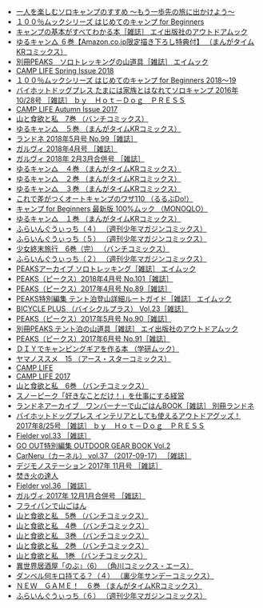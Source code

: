* [一人を楽しむソロキャンプのすすめ 〜もう一歩先の旅に出かけよう〜](https://www.amazon.co.jp/%E4%B8%80%E4%BA%BA%E3%82%92%E6%A5%BD%E3%81%97%E3%82%80%E3%82%BD%E3%83%AD%E3%82%AD%E3%83%A3%E3%83%B3%E3%83%97%E3%81%AE%E3%81%99%E3%81%99%E3%82%81-%E3%80%9C%E3%82%82%E3%81%86%E4%B8%80%E6%AD%A9%E5%85%88%E3%81%AE%E6%97%85%E3%81%AB%E5%87%BA%E3%81%8B%E3%81%91%E3%82%88%E3%81%86%E3%80%9C-%E5%A0%80%E7%94%B0-%E8%B2%B4%E4%B9%8B-ebook/dp/B06XFVQHW1?SubscriptionId=AKIAJLRAJ7YLUBVRNWBA&amp;tag=namaraiicom-22&amp;linkCode=xm2&amp;camp=2025&amp;creative=165953&amp;creativeASIN=B06XFVQHW1)
* [１００％ムックシリーズ はじめてのキャンプ for Beginners](https://www.amazon.co.jp/%EF%BC%91%EF%BC%90%EF%BC%90%EF%BC%85%E3%83%A0%E3%83%83%E3%82%AF%E3%82%B7%E3%83%AA%E3%83%BC%E3%82%BA-%E3%81%AF%E3%81%98%E3%82%81%E3%81%A6%E3%81%AE%E3%82%AD%E3%83%A3%E3%83%B3%E3%83%97-Beginners-%E6%99%8B%E9%81%8A%E8%88%8E-ebook/dp/B07BDGP848?SubscriptionId=AKIAJLRAJ7YLUBVRNWBA&amp;tag=namaraiicom-22&amp;linkCode=xm2&amp;camp=2025&amp;creative=165953&amp;creativeASIN=B07BDGP848)
* [キャンプの基本がすべてわかる本［雑誌］ エイ出版社のアウトドアムック](https://www.amazon.co.jp/%E3%82%AD%E3%83%A3%E3%83%B3%E3%83%97%E3%81%AE%E5%9F%BA%E6%9C%AC%E3%81%8C%E3%81%99%E3%81%B9%E3%81%A6%E3%82%8F%E3%81%8B%E3%82%8B%E6%9C%AC-%E9%9B%91%E8%AA%8C-%E3%82%A8%E3%82%A4%E5%87%BA%E7%89%88%E7%A4%BE%E3%81%AE%E3%82%A2%E3%82%A6%E3%83%88%E3%83%89%E3%82%A2%E3%83%A0%E3%83%83%E3%82%AF-%E5%92%8C%E7%94%B0-%E7%BE%A9%E5%BC%A5-ebook/dp/B00QTAKRIA?SubscriptionId=AKIAJLRAJ7YLUBVRNWBA&amp;tag=namaraiicom-22&amp;linkCode=xm2&amp;camp=2025&amp;creative=165953&amp;creativeASIN=B00QTAKRIA)
* [ゆるキャン△ ６巻【Amazon.co.jp限定描き下ろし特典付】 （まんがタイムKRコミックス）](https://www.amazon.co.jp/%E3%82%86%E3%82%8B%E3%82%AD%E3%83%A3%E3%83%B3%E2%96%B3-%EF%BC%96%E5%B7%BB%E3%80%90Amazon-co-jp%E9%99%90%E5%AE%9A%E6%8F%8F%E3%81%8D%E4%B8%8B%E3%82%8D%E3%81%97%E7%89%B9%E5%85%B8%E4%BB%98%E3%80%91-%E3%81%BE%E3%82%93%E3%81%8C%E3%82%BF%E3%82%A4%E3%83%A0KR%E3%82%B3%E3%83%9F%E3%83%83%E3%82%AF%E3%82%B9-%E3%81%82%EF%BD%86%E3%82%8D-ebook/dp/B079Z26XPD?SubscriptionId=AKIAJLRAJ7YLUBVRNWBA&amp;tag=namaraiicom-22&amp;linkCode=xm2&amp;camp=2025&amp;creative=165953&amp;creativeASIN=B079Z26XPD)
* [別冊PEAKS　ソロトレッキングの山道具［雑誌］ エイムック](https://www.amazon.co.jp/%E5%88%A5%E5%86%8APEAKS-%E3%82%BD%E3%83%AD%E3%83%88%E3%83%AC%E3%83%83%E3%82%AD%E3%83%B3%E3%82%B0%E3%81%AE%E5%B1%B1%E9%81%93%E5%85%B7%EF%BC%BB%E9%9B%91%E8%AA%8C%EF%BC%BD-%E3%82%A8%E3%82%A4%E3%83%A0%E3%83%83%E3%82%AF-PEAKS-%E7%B7%A8%E9%9B%86%E9%83%A8-ebook/dp/B06XKBS37D?SubscriptionId=AKIAJLRAJ7YLUBVRNWBA&amp;tag=namaraiicom-22&amp;linkCode=xm2&amp;camp=2025&amp;creative=165953&amp;creativeASIN=B06XKBS37D)
* [CAMP LIFE Spring Issue 2018](https://www.amazon.co.jp/CAMP-LIFE-Spring-Issue-2018-ebook/dp/B07C6MKJC3?SubscriptionId=AKIAJLRAJ7YLUBVRNWBA&amp;tag=namaraiicom-22&amp;linkCode=xm2&amp;camp=2025&amp;creative=165953&amp;creativeASIN=B07C6MKJC3)
* [１００％ムックシリーズ はじめてのキャンプ for Beginners 2018～19](https://www.amazon.co.jp/%EF%BC%91%EF%BC%90%EF%BC%90%EF%BC%85%E3%83%A0%E3%83%83%E3%82%AF%E3%82%B7%E3%83%AA%E3%83%BC%E3%82%BA-%E3%81%AF%E3%81%98%E3%82%81%E3%81%A6%E3%81%AE%E3%82%AD%E3%83%A3%E3%83%B3%E3%83%97-Beginners-2018%EF%BD%9E19-%E6%99%8B%E9%81%8A%E8%88%8E-ebook/dp/B07BVHGTBS?SubscriptionId=AKIAJLRAJ7YLUBVRNWBA&amp;tag=namaraiicom-22&amp;linkCode=xm2&amp;camp=2025&amp;creative=165953&amp;creativeASIN=B07BVHGTBS)
* [バイホットドッグプレス たまには家族とはなれてソロキャンプ 2016年10/28号 ［雑誌］ ｂｙ　Ｈｏｔ－Ｄｏｇ　ＰＲＥＳＳ](https://www.amazon.co.jp/%E3%83%90%E3%82%A4%E3%83%9B%E3%83%83%E3%83%88%E3%83%89%E3%83%83%E3%82%B0%E3%83%97%E3%83%AC%E3%82%B9-%E3%81%9F%E3%81%BE%E3%81%AB%E3%81%AF%E5%AE%B6%E6%97%8F%E3%81%A8%E3%81%AF%E3%81%AA%E3%82%8C%E3%81%A6%E3%82%BD%E3%83%AD%E3%82%AD%E3%83%A3%E3%83%B3%E3%83%97-2016%E5%B9%B410-28%E5%8F%B7-%EF%BD%82%EF%BD%99-%EF%BC%A8%EF%BD%8F%EF%BD%94%EF%BC%8D%EF%BC%A4%EF%BD%8F%EF%BD%87-%EF%BC%B0%EF%BC%B2%EF%BC%A5%EF%BC%B3%EF%BC%B3-ebook/dp/B01MDRCLRN?SubscriptionId=AKIAJLRAJ7YLUBVRNWBA&amp;tag=namaraiicom-22&amp;linkCode=xm2&amp;camp=2025&amp;creative=165953&amp;creativeASIN=B01MDRCLRN)
* [CAMP LIFE Autumn Issue 2017](https://www.amazon.co.jp/CAMP-LIFE-Autumn-Issue-2017-ebook/dp/B075K69XX8?SubscriptionId=AKIAJLRAJ7YLUBVRNWBA&amp;tag=namaraiicom-22&amp;linkCode=xm2&amp;camp=2025&amp;creative=165953&amp;creativeASIN=B075K69XX8)
* [山と食欲と私　7巻 （バンチコミックス）](https://www.amazon.co.jp/%E5%B1%B1%E3%81%A8%E9%A3%9F%E6%AC%B2%E3%81%A8%E7%A7%81-7%E5%B7%BB-%E3%83%90%E3%83%B3%E3%83%81%E3%82%B3%E3%83%9F%E3%83%83%E3%82%AF%E3%82%B9-%E4%BF%A1%E6%BF%83%E5%B7%9D%E6%97%A5%E5%87%BA%E9%9B%84-ebook/dp/B07BVFQDW4?SubscriptionId=AKIAJLRAJ7YLUBVRNWBA&amp;tag=namaraiicom-22&amp;linkCode=xm2&amp;camp=2025&amp;creative=165953&amp;creativeASIN=B07BVFQDW4)
* [ゆるキャン△　５巻 （まんがタイムKRコミックス）](https://www.amazon.co.jp/%E3%82%86%E3%82%8B%E3%82%AD%E3%83%A3%E3%83%B3%E2%96%B3-%EF%BC%95%E5%B7%BB-%E3%81%BE%E3%82%93%E3%81%8C%E3%82%BF%E3%82%A4%E3%83%A0KR%E3%82%B3%E3%83%9F%E3%83%83%E3%82%AF%E3%82%B9-%E3%81%82%EF%BD%86%E3%82%8D-ebook/dp/B077QK42BP?SubscriptionId=AKIAJLRAJ7YLUBVRNWBA&amp;tag=namaraiicom-22&amp;linkCode=xm2&amp;camp=2025&amp;creative=165953&amp;creativeASIN=B077QK42BP)
* [ランドネ 2018年5月号 No.99［雑誌］](https://www.amazon.co.jp/%E3%83%A9%E3%83%B3%E3%83%89%E3%83%8D-2018%E5%B9%B45%E6%9C%88%E5%8F%B7-No-99%EF%BC%BB%E9%9B%91%E8%AA%8C%EF%BC%BD-%E3%83%A9%E3%83%B3%E3%83%89%E3%83%8D%E7%B7%A8%E9%9B%86%E9%83%A8-ebook/dp/B0777HFXZN?SubscriptionId=AKIAJLRAJ7YLUBVRNWBA&amp;tag=namaraiicom-22&amp;linkCode=xm2&amp;camp=2025&amp;creative=165953&amp;creativeASIN=B0777HFXZN)
* [ガルヴィ 2018年4月号 ［雑誌］](https://www.amazon.co.jp/%E3%82%AC%E3%83%AB%E3%83%B4%E3%82%A3-2018%E5%B9%B44%E6%9C%88%E5%8F%B7-%E9%9B%91%E8%AA%8C-%E5%AE%9F%E6%A5%AD%E4%B9%8B%E6%97%A5%E6%9C%AC%E7%A4%BE-ebook/dp/B07B8Q9L1J?SubscriptionId=AKIAJLRAJ7YLUBVRNWBA&amp;tag=namaraiicom-22&amp;linkCode=xm2&amp;camp=2025&amp;creative=165953&amp;creativeASIN=B07B8Q9L1J)
* [ガルヴィ 2018年 2月3月合併号 ［雑誌］](https://www.amazon.co.jp/%E3%82%AC%E3%83%AB%E3%83%B4%E3%82%A3-2018%E5%B9%B4-2%E6%9C%883%E6%9C%88%E5%90%88%E4%BD%B5%E5%8F%B7-%E9%9B%91%E8%AA%8C-%E5%AE%9F%E6%A5%AD%E4%B9%8B%E6%97%A5%E6%9C%AC%E7%A4%BE-ebook/dp/B078NMCYBN?SubscriptionId=AKIAJLRAJ7YLUBVRNWBA&amp;tag=namaraiicom-22&amp;linkCode=xm2&amp;camp=2025&amp;creative=165953&amp;creativeASIN=B078NMCYBN)
* [ゆるキャン△　４巻 （まんがタイムKRコミックス）](https://www.amazon.co.jp/%E3%82%86%E3%82%8B%E3%82%AD%E3%83%A3%E3%83%B3%E2%96%B3-%EF%BC%94%E5%B7%BB-%E3%81%BE%E3%82%93%E3%81%8C%E3%82%BF%E3%82%A4%E3%83%A0KR%E3%82%B3%E3%83%9F%E3%83%83%E3%82%AF%E3%82%B9-%E3%81%82%EF%BD%86%E3%82%8D-ebook/dp/B0739T7ZFD?SubscriptionId=AKIAJLRAJ7YLUBVRNWBA&amp;tag=namaraiicom-22&amp;linkCode=xm2&amp;camp=2025&amp;creative=165953&amp;creativeASIN=B0739T7ZFD)
* [ゆるキャン△　２巻 （まんがタイムKRコミックス）](https://www.amazon.co.jp/%E3%82%86%E3%82%8B%E3%82%AD%E3%83%A3%E3%83%B3%E2%96%B3-%EF%BC%92%E5%B7%BB-%E3%81%BE%E3%82%93%E3%81%8C%E3%82%BF%E3%82%A4%E3%83%A0KR%E3%82%B3%E3%83%9F%E3%83%83%E3%82%AF%E3%82%B9-%E3%81%82%EF%BD%86%E3%82%8D-ebook/dp/B01I3CQUE6?SubscriptionId=AKIAJLRAJ7YLUBVRNWBA&amp;tag=namaraiicom-22&amp;linkCode=xm2&amp;camp=2025&amp;creative=165953&amp;creativeASIN=B01I3CQUE6)
* [ゆるキャン△　３巻 （まんがタイムKRコミックス）](https://www.amazon.co.jp/%E3%82%86%E3%82%8B%E3%82%AD%E3%83%A3%E3%83%B3%E2%96%B3-%EF%BC%93%E5%B7%BB-%E3%81%BE%E3%82%93%E3%81%8C%E3%82%BF%E3%82%A4%E3%83%A0KR%E3%82%B3%E3%83%9F%E3%83%83%E3%82%AF%E3%82%B9-%E3%81%82%EF%BD%86%E3%82%8D-ebook/dp/B01MR987AE?SubscriptionId=AKIAJLRAJ7YLUBVRNWBA&amp;tag=namaraiicom-22&amp;linkCode=xm2&amp;camp=2025&amp;creative=165953&amp;creativeASIN=B01MR987AE)
* [これで差がつくオートキャンプのワザ110 （るるぶDo!）](https://www.amazon.co.jp/%E3%81%93%E3%82%8C%E3%81%A7%E5%B7%AE%E3%81%8C%E3%81%A4%E3%81%8F%E3%82%AA%E3%83%BC%E3%83%88%E3%82%AD%E3%83%A3%E3%83%B3%E3%83%97%E3%81%AE%E3%83%AF%E3%82%B6110-%E3%82%8B%E3%82%8B%E3%81%B6Do-%E3%83%A9%E3%82%A4%E3%83%95%E3%83%97%E3%83%A9%E3%83%B3%E3%83%8B%E3%83%B3%E3%82%B0-ebook/dp/B00M93HNAQ?SubscriptionId=AKIAJLRAJ7YLUBVRNWBA&amp;tag=namaraiicom-22&amp;linkCode=xm2&amp;camp=2025&amp;creative=165953&amp;creativeASIN=B00M93HNAQ)
* [キャンプ for Beginners 最新版 100%ムック （MONOQLO）](https://www.amazon.co.jp/%E3%82%AD%E3%83%A3%E3%83%B3%E3%83%97-Beginners-%E6%9C%80%E6%96%B0%E7%89%88-100%25%E3%83%A0%E3%83%83%E3%82%AF-MONOQLO-ebook/dp/B01264W1MC?SubscriptionId=AKIAJLRAJ7YLUBVRNWBA&amp;tag=namaraiicom-22&amp;linkCode=xm2&amp;camp=2025&amp;creative=165953&amp;creativeASIN=B01264W1MC)
* [ゆるキャン△　１巻 （まんがタイムKRコミックス）](https://www.amazon.co.jp/%E3%82%86%E3%82%8B%E3%82%AD%E3%83%A3%E3%83%B3%E2%96%B3-%EF%BC%91%E5%B7%BB-%E3%81%BE%E3%82%93%E3%81%8C%E3%82%BF%E3%82%A4%E3%83%A0KR%E3%82%B3%E3%83%9F%E3%83%83%E3%82%AF%E3%82%B9-%E3%81%82%EF%BD%86%E3%82%8D-ebook/dp/B01853H0C4?SubscriptionId=AKIAJLRAJ7YLUBVRNWBA&amp;tag=namaraiicom-22&amp;linkCode=xm2&amp;camp=2025&amp;creative=165953&amp;creativeASIN=B01853H0C4)
* [ふらいんぐうぃっち（４） （週刊少年マガジンコミックス）](https://www.amazon.co.jp/%E3%81%B5%E3%82%89%E3%81%84%E3%82%93%E3%81%90%E3%81%86%E3%81%83%E3%81%A3%E3%81%A1%EF%BC%88%EF%BC%94%EF%BC%89-%E9%80%B1%E5%88%8A%E5%B0%91%E5%B9%B4%E3%83%9E%E3%82%AC%E3%82%B8%E3%83%B3%E3%82%B3%E3%83%9F%E3%83%83%E3%82%AF%E3%82%B9-%E7%9F%B3%E5%A1%9A%E5%8D%83%E5%B0%8B-ebook/dp/B01CE2E1M4?SubscriptionId=AKIAJLRAJ7YLUBVRNWBA&amp;tag=namaraiicom-22&amp;linkCode=xm2&amp;camp=2025&amp;creative=165953&amp;creativeASIN=B01CE2E1M4)
* [ふらいんぐうぃっち（５） （週刊少年マガジンコミックス）](https://www.amazon.co.jp/%E3%81%B5%E3%82%89%E3%81%84%E3%82%93%E3%81%90%E3%81%86%E3%81%83%E3%81%A3%E3%81%A1%EF%BC%88%EF%BC%95%EF%BC%89-%E9%80%B1%E5%88%8A%E5%B0%91%E5%B9%B4%E3%83%9E%E3%82%AC%E3%82%B8%E3%83%B3%E3%82%B3%E3%83%9F%E3%83%83%E3%82%AF%E3%82%B9-%E7%9F%B3%E5%A1%9A%E5%8D%83%E5%B0%8B-ebook/dp/B01M29KN3M?SubscriptionId=AKIAJLRAJ7YLUBVRNWBA&amp;tag=namaraiicom-22&amp;linkCode=xm2&amp;camp=2025&amp;creative=165953&amp;creativeASIN=B01M29KN3M)
* [少女終末旅行　6巻（完） （バンチコミックス）](https://www.amazon.co.jp/%E5%B0%91%E5%A5%B3%E7%B5%82%E6%9C%AB%E6%97%85%E8%A1%8C-6%E5%B7%BB%EF%BC%88%E5%AE%8C%EF%BC%89-%E3%83%90%E3%83%B3%E3%83%81%E3%82%B3%E3%83%9F%E3%83%83%E3%82%AF%E3%82%B9-%E3%81%A4%E3%81%8F%E3%81%BF%E3%81%9A-ebook/dp/B07B4W9ZYD?SubscriptionId=AKIAJLRAJ7YLUBVRNWBA&amp;tag=namaraiicom-22&amp;linkCode=xm2&amp;camp=2025&amp;creative=165953&amp;creativeASIN=B07B4W9ZYD)
* [ふらいんぐうぃっち（２） （週刊少年マガジンコミックス）](https://www.amazon.co.jp/%E3%81%B5%E3%82%89%E3%81%84%E3%82%93%E3%81%90%E3%81%86%E3%81%83%E3%81%A3%E3%81%A1%EF%BC%88%EF%BC%92%EF%BC%89-%E9%80%B1%E5%88%8A%E5%B0%91%E5%B9%B4%E3%83%9E%E3%82%AC%E3%82%B8%E3%83%B3%E3%82%B3%E3%83%9F%E3%83%83%E3%82%AF%E3%82%B9-%E7%9F%B3%E5%A1%9A%E5%8D%83%E5%B0%8B-ebook/dp/B00KQCZW3M?SubscriptionId=AKIAJLRAJ7YLUBVRNWBA&amp;tag=namaraiicom-22&amp;linkCode=xm2&amp;camp=2025&amp;creative=165953&amp;creativeASIN=B00KQCZW3M)
* [PEAKSアーカイブ ソロトレッキング［雑誌］ エイムック](https://www.amazon.co.jp/PEAKS%E3%82%A2%E3%83%BC%E3%82%AB%E3%82%A4%E3%83%96-%E3%82%BD%E3%83%AD%E3%83%88%E3%83%AC%E3%83%83%E3%82%AD%E3%83%B3%E3%82%B0%EF%BC%BB%E9%9B%91%E8%AA%8C%EF%BC%BD-%E3%82%A8%E3%82%A4%E3%83%A0%E3%83%83%E3%82%AF-PEAKS-%E7%B7%A8%E9%9B%86%E9%83%A8-ebook/dp/B079WRC8SJ?SubscriptionId=AKIAJLRAJ7YLUBVRNWBA&amp;tag=namaraiicom-22&amp;linkCode=xm2&amp;camp=2025&amp;creative=165953&amp;creativeASIN=B079WRC8SJ)
* [PEAKS（ピークス）2018年4月号 No.101［雑誌］](https://www.amazon.co.jp/PEAKS%EF%BC%88%E3%83%94%E3%83%BC%E3%82%AF%E3%82%B9%EF%BC%892018%E5%B9%B44%E6%9C%88%E5%8F%B7-No-101%EF%BC%BB%E9%9B%91%E8%AA%8C%EF%BC%BD-PEAKS-%E7%B7%A8%E9%9B%86%E9%83%A8-ebook/dp/B0777L4NYB?SubscriptionId=AKIAJLRAJ7YLUBVRNWBA&amp;tag=namaraiicom-22&amp;linkCode=xm2&amp;camp=2025&amp;creative=165953&amp;creativeASIN=B0777L4NYB)
* [PEAKS（ピークス）2017年4月号 No.89［雑誌］](https://www.amazon.co.jp/PEAKS%EF%BC%88%E3%83%94%E3%83%BC%E3%82%AF%E3%82%B9%EF%BC%892017%E5%B9%B44%E6%9C%88%E5%8F%B7-No-89%EF%BC%BB%E9%9B%91%E8%AA%8C%EF%BC%BD-PEAKS-%E7%B7%A8%E9%9B%86%E9%83%A8-ebook/dp/B01MRHPAFH?SubscriptionId=AKIAJLRAJ7YLUBVRNWBA&amp;tag=namaraiicom-22&amp;linkCode=xm2&amp;camp=2025&amp;creative=165953&amp;creativeASIN=B01MRHPAFH)
* [PEAKS特別編集 テント泊登山詳細ルートガイド［雑誌］ エイムック](https://www.amazon.co.jp/PEAKS%E7%89%B9%E5%88%A5%E7%B7%A8%E9%9B%86-%E3%83%86%E3%83%B3%E3%83%88%E6%B3%8A%E7%99%BB%E5%B1%B1%E8%A9%B3%E7%B4%B0%E3%83%AB%E3%83%BC%E3%83%88%E3%82%AC%E3%82%A4%E3%83%89%EF%BC%BB%E9%9B%91%E8%AA%8C%EF%BC%BD-%E3%82%A8%E3%82%A4%E3%83%A0%E3%83%83%E3%82%AF-PEAKS-%E7%B7%A8%E9%9B%86%E9%83%A8-ebook/dp/B07BVR58QD?SubscriptionId=AKIAJLRAJ7YLUBVRNWBA&amp;tag=namaraiicom-22&amp;linkCode=xm2&amp;camp=2025&amp;creative=165953&amp;creativeASIN=B07BVR58QD)
* [BICYCLE PLUS （バイシクルプラス） Vol.23［雑誌］](https://www.amazon.co.jp/BICYCLE-PLUS-%E3%83%90%E3%82%A4%E3%82%B7%E3%82%AF%E3%83%AB%E3%83%97%E3%83%A9%E3%82%B9-Vol-23%EF%BC%BB%E9%9B%91%E8%AA%8C%EF%BC%BD-PLUS%E7%B7%A8%E9%9B%86%E9%83%A8-ebook/dp/B07BNDDBM4?SubscriptionId=AKIAJLRAJ7YLUBVRNWBA&amp;tag=namaraiicom-22&amp;linkCode=xm2&amp;camp=2025&amp;creative=165953&amp;creativeASIN=B07BNDDBM4)
* [PEAKS（ピークス）2017年5月号 No.90［雑誌］](https://www.amazon.co.jp/PEAKS%EF%BC%88%E3%83%94%E3%83%BC%E3%82%AF%E3%82%B9%EF%BC%892017%E5%B9%B45%E6%9C%88%E5%8F%B7-No-90%EF%BC%BB%E9%9B%91%E8%AA%8C%EF%BC%BD-PEAKS-%E7%B7%A8%E9%9B%86%E9%83%A8-ebook/dp/B01N3PSKPV?SubscriptionId=AKIAJLRAJ7YLUBVRNWBA&amp;tag=namaraiicom-22&amp;linkCode=xm2&amp;camp=2025&amp;creative=165953&amp;creativeASIN=B01N3PSKPV)
* [別冊PEAKS テント泊の山道具［雑誌］ エイ出版社のアウトドアムック](https://www.amazon.co.jp/%E5%88%A5%E5%86%8APEAKS-%E3%83%86%E3%83%B3%E3%83%88%E6%B3%8A%E3%81%AE%E5%B1%B1%E9%81%93%E5%85%B7%EF%BC%BB%E9%9B%91%E8%AA%8C%EF%BC%BD-%E3%82%A8%E3%82%A4%E5%87%BA%E7%89%88%E7%A4%BE%E3%81%AE%E3%82%A2%E3%82%A6%E3%83%88%E3%83%89%E3%82%A2%E3%83%A0%E3%83%83%E3%82%AF-PEAKS-%E7%B7%A8%E9%9B%86%E9%83%A8-ebook/dp/B00UHR3T6S?SubscriptionId=AKIAJLRAJ7YLUBVRNWBA&amp;tag=namaraiicom-22&amp;linkCode=xm2&amp;camp=2025&amp;creative=165953&amp;creativeASIN=B00UHR3T6S)
* [PEAKS（ピークス）2017年6月号 No.91［雑誌］](https://www.amazon.co.jp/PEAKS%EF%BC%88%E3%83%94%E3%83%BC%E3%82%AF%E3%82%B9%EF%BC%892017%E5%B9%B46%E6%9C%88%E5%8F%B7-No-91%EF%BC%BB%E9%9B%91%E8%AA%8C%EF%BC%BD-PEAKS-%E7%B7%A8%E9%9B%86%E9%83%A8-ebook/dp/B01N8P9OJB?SubscriptionId=AKIAJLRAJ7YLUBVRNWBA&amp;tag=namaraiicom-22&amp;linkCode=xm2&amp;camp=2025&amp;creative=165953&amp;creativeASIN=B01N8P9OJB)
* [ＤＩＹでキャンピングギアを作る本 （学研ムック）](https://www.amazon.co.jp/%EF%BC%A4%EF%BC%A9%EF%BC%B9%E3%81%A7%E3%82%AD%E3%83%A3%E3%83%B3%E3%83%94%E3%83%B3%E3%82%B0%E3%82%AE%E3%82%A2%E3%82%92%E4%BD%9C%E3%82%8B%E6%9C%AC-%E5%AD%A6%E7%A0%94%E3%83%A0%E3%83%83%E3%82%AF-%E3%83%89%E3%82%A5%E3%83%BC%E3%83%91%EF%BC%81%E7%B7%A8%E9%9B%86%E9%83%A8-ebook/dp/B07C1VFRW9?SubscriptionId=AKIAJLRAJ7YLUBVRNWBA&amp;tag=namaraiicom-22&amp;linkCode=xm2&amp;camp=2025&amp;creative=165953&amp;creativeASIN=B07C1VFRW9)
* [ヤマノススメ　15 （アース・スターコミックス）](https://www.amazon.co.jp/%E3%83%A4%E3%83%9E%E3%83%8E%E3%82%B9%E3%82%B9%E3%83%A1-15-%E3%82%A2%E3%83%BC%E3%82%B9%E3%83%BB%E3%82%B9%E3%82%BF%E3%83%BC%E3%82%B3%E3%83%9F%E3%83%83%E3%82%AF%E3%82%B9-%E3%81%97%E3%82%8D-ebook/dp/B07B9SRGRL?SubscriptionId=AKIAJLRAJ7YLUBVRNWBA&amp;tag=namaraiicom-22&amp;linkCode=xm2&amp;camp=2025&amp;creative=165953&amp;creativeASIN=B07B9SRGRL)
* [CAMP LIFE](https://www.amazon.co.jp/CAMP-LIFE-%E5%B1%B1%E3%81%A8%E6%BA%AA%E8%B0%B7%E7%A4%BE%E7%B7%A8-ebook/dp/B01HNTKCIA?SubscriptionId=AKIAJLRAJ7YLUBVRNWBA&amp;tag=namaraiicom-22&amp;linkCode=xm2&amp;camp=2025&amp;creative=165953&amp;creativeASIN=B01HNTKCIA)
* [CAMP LIFE 2017](https://www.amazon.co.jp/CAMP-LIFE-2017-%E5%B1%B1%E3%81%A8%E6%BA%AA%E8%B0%B7%E7%A4%BE%EF%BC%9D%E7%B7%A8-ebook/dp/B06Y62C5YX?SubscriptionId=AKIAJLRAJ7YLUBVRNWBA&amp;tag=namaraiicom-22&amp;linkCode=xm2&amp;camp=2025&amp;creative=165953&amp;creativeASIN=B06Y62C5YX)
* [山と食欲と私　6巻 （バンチコミックス）](https://www.amazon.co.jp/%E5%B1%B1%E3%81%A8%E9%A3%9F%E6%AC%B2%E3%81%A8%E7%A7%81-6%E5%B7%BB-%E3%83%90%E3%83%B3%E3%83%81%E3%82%B3%E3%83%9F%E3%83%83%E3%82%AF%E3%82%B9-%E4%BF%A1%E6%BF%83%E5%B7%9D%E6%97%A5%E5%87%BA%E9%9B%84-ebook/dp/B077TPJYGT?SubscriptionId=AKIAJLRAJ7YLUBVRNWBA&amp;tag=namaraiicom-22&amp;linkCode=xm2&amp;camp=2025&amp;creative=165953&amp;creativeASIN=B077TPJYGT)
* [スノーピーク「好きなことだけ！」を仕事にする経営](https://www.amazon.co.jp/%E3%82%B9%E3%83%8E%E3%83%BC%E3%83%94%E3%83%BC%E3%82%AF%E3%80%8C%E5%A5%BD%E3%81%8D%E3%81%AA%E3%81%93%E3%81%A8%E3%81%A0%E3%81%91%EF%BC%81%E3%80%8D%E3%82%92%E4%BB%95%E4%BA%8B%E3%81%AB%E3%81%99%E3%82%8B%E7%B5%8C%E5%96%B6-%E5%B1%B1%E4%BA%95%E5%A4%AA-ebook/dp/B00M1DQCXS?SubscriptionId=AKIAJLRAJ7YLUBVRNWBA&amp;tag=namaraiicom-22&amp;linkCode=xm2&amp;camp=2025&amp;creative=165953&amp;creativeASIN=B00M1DQCXS)
* [ランドネアーカイブ　ワンバーナーで山ごはんBOOK［雑誌］ 別冊ランドネ](https://www.amazon.co.jp/%E3%83%A9%E3%83%B3%E3%83%89%E3%83%8D%E3%82%A2%E3%83%BC%E3%82%AB%E3%82%A4%E3%83%96-%E3%83%AF%E3%83%B3%E3%83%90%E3%83%BC%E3%83%8A%E3%83%BC%E3%81%A7%E5%B1%B1%E3%81%94%E3%81%AF%E3%82%93BOOK%EF%BC%BB%E9%9B%91%E8%AA%8C%EF%BC%BD-%E5%88%A5%E5%86%8A%E3%83%A9%E3%83%B3%E3%83%89%E3%83%8D-%E3%83%A9%E3%83%B3%E3%83%89%E3%83%8D%E7%B7%A8%E9%9B%86%E9%83%A8-ebook/dp/B07B2QRPTK?SubscriptionId=AKIAJLRAJ7YLUBVRNWBA&amp;tag=namaraiicom-22&amp;linkCode=xm2&amp;camp=2025&amp;creative=165953&amp;creativeASIN=B07B2QRPTK)
* [バイホットドッグプレス インテリアとしても使えるアウトドアグッズ！ 2017年8/25号 ［雑誌］ ｂｙ　Ｈｏｔ－Ｄｏｇ　ＰＲＥＳＳ](https://www.amazon.co.jp/%E3%83%90%E3%82%A4%E3%83%9B%E3%83%83%E3%83%88%E3%83%89%E3%83%83%E3%82%B0%E3%83%97%E3%83%AC%E3%82%B9-%E3%82%A4%E3%83%B3%E3%83%86%E3%83%AA%E3%82%A2%E3%81%A8%E3%81%97%E3%81%A6%E3%82%82%E4%BD%BF%E3%81%88%E3%82%8B%E3%82%A2%E3%82%A6%E3%83%88%E3%83%89%E3%82%A2%E3%82%B0%E3%83%83%E3%82%BA%EF%BC%81-2017%E5%B9%B48-25%E5%8F%B7-%EF%BD%82%EF%BD%99-%EF%BC%A8%EF%BD%8F%EF%BD%94%EF%BC%8D%EF%BC%A4%EF%BD%8F%EF%BD%87-%EF%BC%B0%EF%BC%B2%EF%BC%A5%EF%BC%B3%EF%BC%B3-ebook/dp/B07528X1KZ?SubscriptionId=AKIAJLRAJ7YLUBVRNWBA&amp;tag=namaraiicom-22&amp;linkCode=xm2&amp;camp=2025&amp;creative=165953&amp;creativeASIN=B07528X1KZ)
* [Fielder vol.33 ［雑誌］](https://www.amazon.co.jp/Fielder-vol-33-%E9%9B%91%E8%AA%8C-%EF%BC%A6%EF%BD%89%EF%BD%85%EF%BD%8C%EF%BD%84%EF%BD%85%EF%BD%92%E7%B7%A8%E9%9B%86%E9%83%A8-ebook/dp/B0722YYSYW?SubscriptionId=AKIAJLRAJ7YLUBVRNWBA&amp;tag=namaraiicom-22&amp;linkCode=xm2&amp;camp=2025&amp;creative=165953&amp;creativeASIN=B0722YYSYW)
* [GO OUT特別編集 OUTDOOR GEAR BOOK Vol.2](https://www.amazon.co.jp/OUT%E7%89%B9%E5%88%A5%E7%B7%A8%E9%9B%86-OUTDOOR-GEAR-BOOK-Vol-2-ebook/dp/B00WVVTXHM?SubscriptionId=AKIAJLRAJ7YLUBVRNWBA&amp;tag=namaraiicom-22&amp;linkCode=xm2&amp;camp=2025&amp;creative=165953&amp;creativeASIN=B00WVVTXHM)
* [CarNeru（カーネル） vol.37 （2017-09-17） ［雑誌］](https://www.amazon.co.jp/CarNeru-%E3%82%AB%E3%83%BC%E3%83%8D%E3%83%AB-vol-37-2017-09-17-%E9%9B%91%E8%AA%8C-ebook/dp/B074NY3Y2N?SubscriptionId=AKIAJLRAJ7YLUBVRNWBA&amp;tag=namaraiicom-22&amp;linkCode=xm2&amp;camp=2025&amp;creative=165953&amp;creativeASIN=B074NY3Y2N)
* [デジモノステーション 2017年 11月号 ［雑誌］](https://www.amazon.co.jp/%E3%83%87%E3%82%B8%E3%83%A2%E3%83%8E%E3%82%B9%E3%83%86%E3%83%BC%E3%82%B7%E3%83%A7%E3%83%B3-2017%E5%B9%B4-11%E6%9C%88%E5%8F%B7-%E9%9B%91%E8%AA%8C-%E3%83%87%E3%82%B8%E3%83%A2%E3%83%8E%E3%82%B9%E3%83%86%E3%83%BC%E3%82%B7%E3%83%A7%E3%83%B3%E7%B7%A8%E9%9B%86%E9%83%A8-ebook/dp/B075GHGN67?SubscriptionId=AKIAJLRAJ7YLUBVRNWBA&amp;tag=namaraiicom-22&amp;linkCode=xm2&amp;camp=2025&amp;creative=165953&amp;creativeASIN=B075GHGN67)
* [焚き火の達人](https://www.amazon.co.jp/%E7%84%9A%E3%81%8D%E7%81%AB%E3%81%AE%E9%81%94%E4%BA%BA-%E4%BC%8A%E6%BE%A4%E7%9B%B4%E4%BA%BA-ebook/dp/B071JXHV3K?SubscriptionId=AKIAJLRAJ7YLUBVRNWBA&amp;tag=namaraiicom-22&amp;linkCode=xm2&amp;camp=2025&amp;creative=165953&amp;creativeASIN=B071JXHV3K)
* [Fielder vol.36 ［雑誌］](https://www.amazon.co.jp/Fielder-vol-36-%E9%9B%91%E8%AA%8C-%EF%BC%A6%EF%BD%89%EF%BD%85%EF%BD%8C%EF%BD%84%EF%BD%85%EF%BD%92%E7%B7%A8%E9%9B%86%E9%83%A8-ebook/dp/B0777M9F1P?SubscriptionId=AKIAJLRAJ7YLUBVRNWBA&amp;tag=namaraiicom-22&amp;linkCode=xm2&amp;camp=2025&amp;creative=165953&amp;creativeASIN=B0777M9F1P)
* [ガルヴィ 2017年 12月1月合併号 ［雑誌］](https://www.amazon.co.jp/%E3%82%AC%E3%83%AB%E3%83%B4%E3%82%A3-2017%E5%B9%B4-12%E6%9C%881%E6%9C%88%E5%90%88%E4%BD%B5%E5%8F%B7-%E9%9B%91%E8%AA%8C-%E5%AE%9F%E6%A5%AD%E4%B9%8B%E6%97%A5%E6%9C%AC%E7%A4%BE-ebook/dp/B0777MCZ8L?SubscriptionId=AKIAJLRAJ7YLUBVRNWBA&amp;tag=namaraiicom-22&amp;linkCode=xm2&amp;camp=2025&amp;creative=165953&amp;creativeASIN=B0777MCZ8L)
* [フライパンで山ごはん](https://www.amazon.co.jp/%E3%83%95%E3%83%A9%E3%82%A4%E3%83%91%E3%83%B3%E3%81%A7%E5%B1%B1%E3%81%94%E3%81%AF%E3%82%93-%E5%B1%B1%E3%81%A8%E6%BA%AA%E8%B0%B7%E7%A4%BE%E7%B7%A8-ebook/dp/B01H6KOOT4?SubscriptionId=AKIAJLRAJ7YLUBVRNWBA&amp;tag=namaraiicom-22&amp;linkCode=xm2&amp;camp=2025&amp;creative=165953&amp;creativeASIN=B01H6KOOT4)
* [山と食欲と私　5巻 （バンチコミックス）](https://www.amazon.co.jp/%E5%B1%B1%E3%81%A8%E9%A3%9F%E6%AC%B2%E3%81%A8%E7%A7%81-5%E5%B7%BB-%E3%83%90%E3%83%B3%E3%83%81%E3%82%B3%E3%83%9F%E3%83%83%E3%82%AF%E3%82%B9-%E4%BF%A1%E6%BF%83%E5%B7%9D%E6%97%A5%E5%87%BA%E9%9B%84-ebook/dp/B073J57H22?SubscriptionId=AKIAJLRAJ7YLUBVRNWBA&amp;tag=namaraiicom-22&amp;linkCode=xm2&amp;camp=2025&amp;creative=165953&amp;creativeASIN=B073J57H22)
* [山と食欲と私　4巻 （バンチコミックス）](https://www.amazon.co.jp/%E5%B1%B1%E3%81%A8%E9%A3%9F%E6%AC%B2%E3%81%A8%E7%A7%81-4%E5%B7%BB-%E3%83%90%E3%83%B3%E3%83%81%E3%82%B3%E3%83%9F%E3%83%83%E3%82%AF%E3%82%B9-%E4%BF%A1%E6%BF%83%E5%B7%9D%E6%97%A5%E5%87%BA%E9%9B%84-ebook/dp/B06XCDHGQK?SubscriptionId=AKIAJLRAJ7YLUBVRNWBA&amp;tag=namaraiicom-22&amp;linkCode=xm2&amp;camp=2025&amp;creative=165953&amp;creativeASIN=B06XCDHGQK)
* [山と食欲と私　3巻 （バンチコミックス）](https://www.amazon.co.jp/%E5%B1%B1%E3%81%A8%E9%A3%9F%E6%AC%B2%E3%81%A8%E7%A7%81-3%E5%B7%BB-%E3%83%90%E3%83%B3%E3%83%81%E3%82%B3%E3%83%9F%E3%83%83%E3%82%AF%E3%82%B9-%E4%BF%A1%E6%BF%83%E5%B7%9D%E6%97%A5%E5%87%BA%E9%9B%84-ebook/dp/B01MRFL5NP?SubscriptionId=AKIAJLRAJ7YLUBVRNWBA&amp;tag=namaraiicom-22&amp;linkCode=xm2&amp;camp=2025&amp;creative=165953&amp;creativeASIN=B01MRFL5NP)
* [山と食欲と私　2巻 （バンチコミックス）](https://www.amazon.co.jp/%E5%B1%B1%E3%81%A8%E9%A3%9F%E6%AC%B2%E3%81%A8%E7%A7%81-2%E5%B7%BB-%E3%83%90%E3%83%B3%E3%83%81%E3%82%B3%E3%83%9F%E3%83%83%E3%82%AF%E3%82%B9-%E4%BF%A1%E6%BF%83%E5%B7%9D%E6%97%A5%E5%87%BA%E9%9B%84-ebook/dp/B01J37V4Q4?SubscriptionId=AKIAJLRAJ7YLUBVRNWBA&amp;tag=namaraiicom-22&amp;linkCode=xm2&amp;camp=2025&amp;creative=165953&amp;creativeASIN=B01J37V4Q4)
* [山と食欲と私　1巻 （バンチコミックス）](https://www.amazon.co.jp/%E5%B1%B1%E3%81%A8%E9%A3%9F%E6%AC%B2%E3%81%A8%E7%A7%81-1%E5%B7%BB-%E3%83%90%E3%83%B3%E3%83%81%E3%82%B3%E3%83%9F%E3%83%83%E3%82%AF%E3%82%B9-%E4%BF%A1%E6%BF%83%E5%B7%9D%E6%97%A5%E5%87%BA%E9%9B%84-ebook/dp/B01DP2X6UU?SubscriptionId=AKIAJLRAJ7YLUBVRNWBA&amp;tag=namaraiicom-22&amp;linkCode=xm2&amp;camp=2025&amp;creative=165953&amp;creativeASIN=B01DP2X6UU)
* [異世界居酒屋「のぶ」（6） （角川コミックス・エース）](https://www.amazon.co.jp/%E7%95%B0%E4%B8%96%E7%95%8C%E5%B1%85%E9%85%92%E5%B1%8B%E3%80%8C%E3%81%AE%E3%81%B6%E3%80%8D-6-%E8%A7%92%E5%B7%9D%E3%82%B3%E3%83%9F%E3%83%83%E3%82%AF%E3%82%B9%E3%83%BB%E3%82%A8%E3%83%BC%E3%82%B9-%E3%83%B4%E3%82%A1%E3%83%BC%E3%82%B8%E3%83%8B%E3%82%A2%E4%BA%8C%E7%AD%89%E5%85%B5-ebook/dp/B07CGF7XRH?SubscriptionId=AKIAJLRAJ7YLUBVRNWBA&amp;tag=namaraiicom-22&amp;linkCode=xm2&amp;camp=2025&amp;creative=165953&amp;creativeASIN=B07CGF7XRH)
* [ダンベル何キロ持てる？（４） （裏少年サンデーコミックス）](https://www.amazon.co.jp/%E3%83%80%E3%83%B3%E3%83%99%E3%83%AB%E4%BD%95%E3%82%AD%E3%83%AD%E6%8C%81%E3%81%A6%E3%82%8B%EF%BC%9F%EF%BC%88%EF%BC%94%EF%BC%89-%E8%A3%8F%E5%B0%91%E5%B9%B4%E3%82%B5%E3%83%B3%E3%83%87%E3%83%BC%E3%82%B3%E3%83%9F%E3%83%83%E3%82%AF%E3%82%B9-%E3%82%B5%E3%83%B3%E3%83%89%E3%83%AD%E3%83%93%E3%83%83%E3%83%81%E3%83%BB%E3%83%A4%E3%83%90%E5%AD%90-ebook/dp/B07BQPF5BB?SubscriptionId=AKIAJLRAJ7YLUBVRNWBA&amp;tag=namaraiicom-22&amp;linkCode=xm2&amp;camp=2025&amp;creative=165953&amp;creativeASIN=B07BQPF5BB)
* [ＮＥＷ　ＧＡＭＥ！　６巻 （まんがタイムKRコミックス）](https://www.amazon.co.jp/%EF%BC%AE%EF%BC%A5%EF%BC%B7-%EF%BC%A7%EF%BC%A1%EF%BC%AD%EF%BC%A5%EF%BC%81-%EF%BC%96%E5%B7%BB-%E3%81%BE%E3%82%93%E3%81%8C%E3%82%BF%E3%82%A4%E3%83%A0KR%E3%82%B3%E3%83%9F%E3%83%83%E3%82%AF%E3%82%B9-%E5%BE%97%E8%83%BD%E6%AD%A3%E5%A4%AA%E9%83%8E-ebook/dp/B071WP7MR4?SubscriptionId=AKIAJLRAJ7YLUBVRNWBA&amp;tag=namaraiicom-22&amp;linkCode=xm2&amp;camp=2025&amp;creative=165953&amp;creativeASIN=B071WP7MR4)
* [ふらいんぐうぃっち（６） （週刊少年マガジンコミックス）](https://www.amazon.co.jp/%E3%81%B5%E3%82%89%E3%81%84%E3%82%93%E3%81%90%E3%81%86%E3%81%83%E3%81%A3%E3%81%A1%EF%BC%88%EF%BC%96%EF%BC%89-%E9%80%B1%E5%88%8A%E5%B0%91%E5%B9%B4%E3%83%9E%E3%82%AC%E3%82%B8%E3%83%B3%E3%82%B3%E3%83%9F%E3%83%83%E3%82%AF%E3%82%B9-%E7%9F%B3%E5%A1%9A%E5%8D%83%E5%B0%8B-ebook/dp/B075651LQ2?SubscriptionId=AKIAJLRAJ7YLUBVRNWBA&amp;tag=namaraiicom-22&amp;linkCode=xm2&amp;camp=2025&amp;creative=165953&amp;creativeASIN=B075651LQ2)
